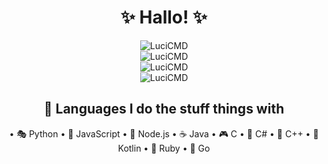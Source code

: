 <div align="center">
  <h1>✨ Hallo! ✨</h1>  
  <img src="https://github-readme-stats.vercel.app/api?username=LuciCMD&show_icons=true&locale=en&theme=dracula&hide_border=true&cache_seconds=1800&icon_color=bd93f9&text_color=f8f8f2&title_color=ff79c6" alt="LuciCMD" />
  <br>
  <img src="https://github-readme-streak-stats.herokuapp.com/?user=LuciCMD&theme=dracula&hide_border=true&ring=bd93f9&fire=ff79c6&currStreakLabel=f8f8f2" alt="LuciCMD" />
  <br>
  <img src="https://github-readme-stats.vercel.app/api/top-langs?username=LuciCMD&theme=dracula&hide_border=true&title_color=ff79c6&text_color=f8f8f2" alt="LuciCMD" />
  <br>
  <img src="https://komarev.com/ghpvc/?username=LuciCMD&label=Profile%20views&color=bd93f9&style=flat-square" alt="LuciCMD" />

  ## 🌟 Languages I do the stuff things with
  
  • 🎭 Python
  • 🌈 JavaScript
  • 🌙 Node.js
  • ☕ Java
  • 🎮 C
  • 💫 C#
  • 🌠 C++
  • 🎨 Kotlin
  • 💎 Ruby
  • 🌺 Go

</div>